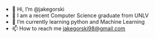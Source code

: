 - 👋 Hi, I’m @jakegorski
- 👀 I am a recent Computer Science graduate from UNLV
- 🌱 I’m currently learning python and Machine Learning
- 📫 How to reach me jakegorski98@gmail.com
